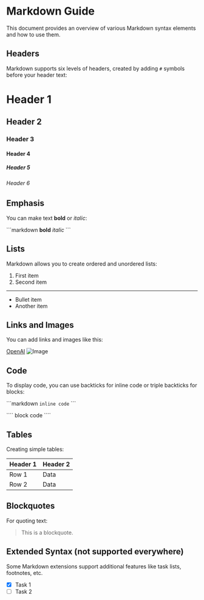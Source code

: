 
# Markdown Guide

This document provides an overview of various Markdown syntax elements and how to use them.

## Headers

Markdown supports six levels of headers, created by adding `#` symbols before your header text:

# Header 1
## Header 2
### Header 3
#### Header 4
##### Header 5
###### Header 6

## Emphasis

You can make text **bold** or *italic*:

\`\`\`markdown
**bold**
*italic*
\`\`\`

## Lists

Markdown allows you to create ordered and unordered lists:

1. First item
2. Second item

---

- Bullet item
- Another item

## Links and Images

You can add links and images like this:

[OpenAI](https://www.openai.com)
![Image](https://nuxt.com/assets/design-kit/icon-green.png)

## Code

To display code, you can use backticks for inline code or triple backticks for blocks:

\`\`\`markdown
`inline code`
\`\`\`

\`\`\`\`
block code
\`\`\`\`

## Tables

Creating simple tables:

| Header 1 | Header 2 |
|----------|----------|
| Row 1    | Data     |
| Row 2    | Data     |

## Blockquotes

For quoting text:

> This is a blockquote.


## Extended Syntax (not supported everywhere)

Some Markdown extensions support additional features like task lists, footnotes, etc.

- [x] Task 1
- [ ] Task 2
